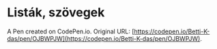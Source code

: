 # Listák, szövegek

A Pen created on CodePen.io. Original URL: [https://codepen.io/Betti-K-das/pen/OJBWPJW](https://codepen.io/Betti-K-das/pen/OJBWPJW).

